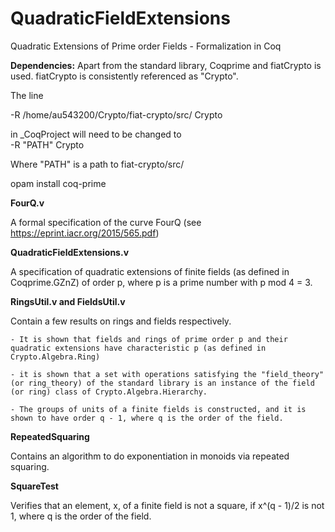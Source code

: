 # QuadraticFieldExtensions
Quadratic Extensions of Prime order Fields - Formalization in Coq

**Dependencies:** Apart from the standard library, Coqprime and fiatCrypto is used. fiatCrypto is consistently referenced as "Crypto".

The line

-R /home/au543200/Crypto/fiat-crypto/src/ Crypto

in _CoqProject will need to be changed to    
-R "PATH" Crypto

Where "PATH" is a path to fiat-crypto/src/


opam install coq-prime


**FourQ.v**

A formal specification of the curve FourQ (see https://eprint.iacr.org/2015/565.pdf)


**QuadraticFieldExtensions.v**

A specification of quadratic extensions of finite fields (as defined in Coqprime.GZnZ) of order p, where p is a prime number with p mod 4 = 3.


**RingsUtil.v and FieldsUtil.v**

Contain a few results on rings and fields respectively.

    - It is shown that fields and rings of prime order p and their quadratic extensions have characteristic p (as defined in Crypto.Algebra.Ring)

    - it is shown that a set with operations satisfying the "field_theory" (or ring_theory) of the standard library is an instance of the field (or ring) class of Crypto.Algebra.Hierarchy.

    - The groups of units of a finite fields is constructed, and it is shown to have order q - 1, where q is the order of the field.



**RepeatedSquaring**

Contains an algorithm to do exponentiation in monoids via repeated squaring.


**SquareTest**

Verifies that an element, x, of a finite field is not a square, if x^(q - 1)/2 is not 1, where q is the order of the field.